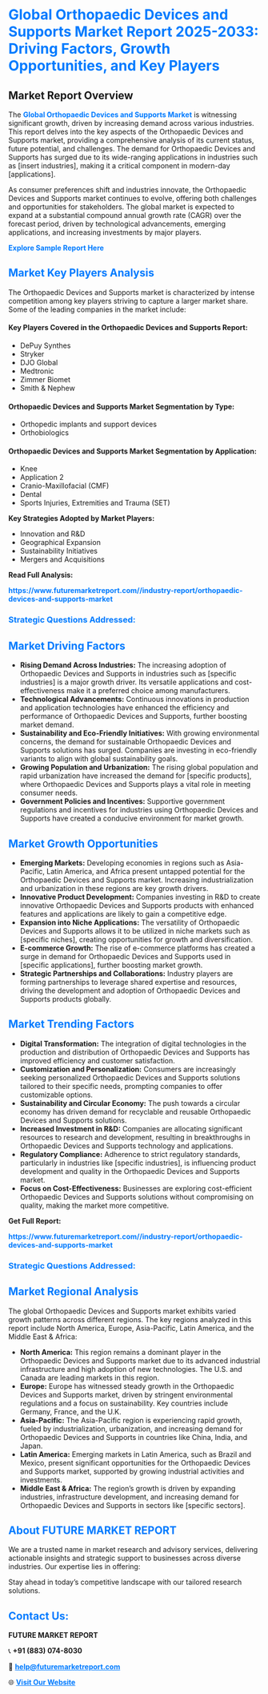 <h1 style="color: #007BFF;">Global Orthopaedic Devices and Supports Market Report 2025-2033: Driving Factors, Growth Opportunities, and Key Players</h1>

<section id="overview">
<h2>Market Report Overview</h2>
<p>The <a href="https://www.futuremarketreport.com//industry-report/orthopaedic-devices-and-supports-market" style="color: #007BFF; text-decoration: none;"><strong>Global Orthopaedic Devices and Supports Market</strong></a> is witnessing significant growth, driven by increasing demand across various industries. This report delves into the key aspects of the Orthopaedic Devices and Supports market, providing a comprehensive analysis of its current status, future potential, and challenges. The demand for Orthopaedic Devices and Supports has surged due to its wide-ranging applications in industries such as [insert industries], making it a critical component in modern-day [applications].</p>
<p>As consumer preferences shift and industries innovate, the Orthopaedic Devices and Supports market continues to evolve, offering both challenges and opportunities for stakeholders. The global market is expected to expand at a substantial compound annual growth rate (CAGR) over the forecast period, driven by technological advancements, emerging applications, and increasing investments by major players.</p>
</section>

<section id="overview">
<p><a href="https://www.futuremarketreport.com//request-sample/reportId=78032" style="color: #007BFF; text-decoration: none;"><strong>Explore Sample Report Here</strong></a></p>
</section>

<section id="key-players">
<h2 style="color: #007BFF;">Market Key Players Analysis</h2>
<p>The Orthopaedic Devices and Supports market is characterized by intense competition among key players striving to capture a larger market share. Some of the leading companies in the market include:</p>
<h4>Key Players Covered in the Orthopaedic Devices and Supports Report:</h4>
<ul><li>DePuy Synthes</li><li>Stryker</li><li>DJO Global</li><li>Medtronic</li><li>Zimmer Biomet</li><li>Smith &amp; Nephew</li></ul>
<h4>Orthopaedic Devices and Supports Market Segmentation by Type:</h4>
<ul><li>Orthopedic implants and support devices</li><li>Orthobiologics</li></ul>

<h4>Orthopaedic Devices and Supports Market Segmentation by Application:</h4>
<ul><li>Knee</li><li>Application 2</li><li>Cranio-Maxillofacial (CMF)</li><li>Dental</li><li>Sports Injuries, Extremities and Trauma (SET)</li></ul>
<p><strong>Key Strategies Adopted by Market Players:</strong></p>
<ul>
<li>Innovation and R&D</li>
<li>Geographical Expansion</li>
<li>Sustainability Initiatives</li>
<li>Mergers and Acquisitions</li>
</ul>
</section>

<section>
<p><strong>Read Full Analysis: </strong></p><a href="https://www.futuremarketreport.com//industry-report/orthopaedic-devices-and-supports-market" style="color: #007BFF; text-decoration: none;"><strong>https://www.futuremarketreport.com//industry-report/orthopaedic-devices-and-supports-market</strong></a>
<h3 style="color: #007BFF;">Strategic Questions Addressed:</h3>
</section>

<section id="driving-factors">
<h2 style="color: #007BFF;">Market Driving Factors</h2>
<ul>
<li><strong>Rising Demand Across Industries:</strong> The increasing adoption of Orthopaedic Devices and Supports in industries such as [specific industries] is a major growth driver. Its versatile applications and cost-effectiveness make it a preferred choice among manufacturers.</li>
<li><strong>Technological Advancements:</strong> Continuous innovations in production and application technologies have enhanced the efficiency and performance of Orthopaedic Devices and Supports, further boosting market demand.</li>
<li><strong>Sustainability and Eco-Friendly Initiatives:</strong> With growing environmental concerns, the demand for sustainable Orthopaedic Devices and Supports solutions has surged. Companies are investing in eco-friendly variants to align with global sustainability goals.</li>
<li><strong>Growing Population and Urbanization:</strong> The rising global population and rapid urbanization have increased the demand for [specific products], where Orthopaedic Devices and Supports plays a vital role in meeting consumer needs.</li>
<li><strong>Government Policies and Incentives:</strong> Supportive government regulations and incentives for industries using Orthopaedic Devices and Supports have created a conducive environment for market growth.</li>
</ul>
</section>

<section id="growth-opportunities">
<h2 style="color: #007BFF;">Market Growth Opportunities</h2>
<ul>
<li><strong>Emerging Markets:</strong> Developing economies in regions such as Asia-Pacific, Latin America, and Africa present untapped potential for the Orthopaedic Devices and Supports market. Increasing industrialization and urbanization in these regions are key growth drivers.</li>
<li><strong>Innovative Product Development:</strong> Companies investing in R&D to create innovative Orthopaedic Devices and Supports products with enhanced features and applications are likely to gain a competitive edge.</li>
<li><strong>Expansion into Niche Applications:</strong> The versatility of Orthopaedic Devices and Supports allows it to be utilized in niche markets such as [specific niches], creating opportunities for growth and diversification.</li>
<li><strong>E-commerce Growth:</strong> The rise of e-commerce platforms has created a surge in demand for Orthopaedic Devices and Supports used in [specific applications], further boosting market growth.</li>
<li><strong>Strategic Partnerships and Collaborations:</strong> Industry players are forming partnerships to leverage shared expertise and resources, driving the development and adoption of Orthopaedic Devices and Supports products globally.</li>
</ul>
</section>

<section id="trending-factors">
<h2 style="color: #007BFF;">Market Trending Factors</h2>
<ul>
<li><strong>Digital Transformation:</strong> The integration of digital technologies in the production and distribution of Orthopaedic Devices and Supports has improved efficiency and customer satisfaction.</li>
<li><strong>Customization and Personalization:</strong> Consumers are increasingly seeking personalized Orthopaedic Devices and Supports solutions tailored to their specific needs, prompting companies to offer customizable options.</li>
<li><strong>Sustainability and Circular Economy:</strong> The push towards a circular economy has driven demand for recyclable and reusable Orthopaedic Devices and Supports solutions.</li>
<li><strong>Increased Investment in R&D:</strong> Companies are allocating significant resources to research and development, resulting in breakthroughs in Orthopaedic Devices and Supports technology and applications.</li>
<li><strong>Regulatory Compliance:</strong> Adherence to strict regulatory standards, particularly in industries like [specific industries], is influencing product development and quality in the Orthopaedic Devices and Supports market.</li>
<li><strong>Focus on Cost-Effectiveness:</strong> Businesses are exploring cost-efficient Orthopaedic Devices and Supports solutions without compromising on quality, making the market more competitive.</li>
</ul>
</section>

<section>
<p><strong>Get Full Report: </strong></p><a href="https://www.futuremarketreport.com//industry-report/orthopaedic-devices-and-supports-market" style="color: #007BFF; text-decoration: none;"><strong>https://www.futuremarketreport.com//industry-report/orthopaedic-devices-and-supports-market</strong></a>
<h3 style="color: #007BFF;">Strategic Questions Addressed:</h3>
</section>


<section id="regional-analysis">
<h2 style="color: #007BFF;">Market Regional Analysis</h2>
<p>The global Orthopaedic Devices and Supports market exhibits varied growth patterns across different regions. The key regions analyzed in this report include North America, Europe, Asia-Pacific, Latin America, and the Middle East & Africa:</p>
<ul>
<li><strong>North America:</strong> This region remains a dominant player in the Orthopaedic Devices and Supports market due to its advanced industrial infrastructure and high adoption of new technologies. The U.S. and Canada are leading markets in this region.</li>
<li><strong>Europe:</strong> Europe has witnessed steady growth in the Orthopaedic Devices and Supports market, driven by stringent environmental regulations and a focus on sustainability. Key countries include Germany, France, and the U.K.</li>
<li><strong>Asia-Pacific:</strong> The Asia-Pacific region is experiencing rapid growth, fueled by industrialization, urbanization, and increasing demand for Orthopaedic Devices and Supports in countries like China, India, and Japan.</li>
<li><strong>Latin America:</strong> Emerging markets in Latin America, such as Brazil and Mexico, present significant opportunities for the Orthopaedic Devices and Supports market, supported by growing industrial activities and investments.</li>
<li><strong>Middle East & Africa:</strong> The region’s growth is driven by expanding industries, infrastructure development, and increasing demand for Orthopaedic Devices and Supports in sectors like [specific sectors].</li>
</ul>
</section>

<footer>
<h2 style="color: #007BFF;">About FUTURE MARKET REPORT</h2>
<p>We are a trusted name in market research and advisory services, delivering actionable insights and strategic support to businesses across diverse industries. Our expertise lies in offering:</p>

<p>Stay ahead in today’s competitive landscape with our tailored research solutions.</p>

<h2 style="color: #007BFF;">Contact Us:</h2>
<p><strong>FUTURE MARKET REPORT</strong></p>
<p>📞 <strong>+91 (883) 074-8030</strong></p>
<p>📧 <strong><a href="mailto:help@futuremarketreport.com" style="color: #007BFF;">help@futuremarketreport.com</a></strong></p>
<p>🌐 <strong><a href="https://www.futuremarketreport.com/" style="color: #007BFF;">Visit Our Website</a></strong></p>
</footer>